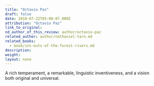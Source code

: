 ```yaml
---
title: "Octavio Paz"
draft: false
date: 2010-07-22T05:00:07.000Z
attribution: "Octavio Paz"
link_to_original:
nd_author_of_this_review: author/octavio-paz
related_author: author/nathaniel-tarn.md
related_books:
  - book/ins-outs-of-the-forest-rivers.md
description:
weight:
layout: none
---
```

A rich temperament, a remarkable, linguistic inventiveness, and a vision both original and universal.


